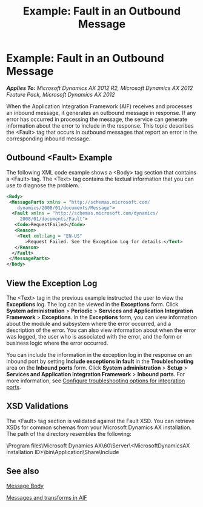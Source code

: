 ﻿---
title: 'Example: Fault in an Outbound Message'
TOCTitle: 'Example: Fault in an Outbound Message'
ms:assetid: 88e4978e-93a3-4cf2-9044-e302d495e085
ms:mtpsurl: https://technet.microsoft.com/en-us/library/Cc602982(v=AX.60)
ms:contentKeyID: 35246280
ms.date: 11/07/2012
mtps_version: v=AX.60
dev_langs:
- xml
---

# Example: Fault in an Outbound Message 


_**Applies To:** Microsoft Dynamics AX 2012 R2, Microsoft Dynamics AX 2012 Feature Pack, Microsoft Dynamics AX 2012_

When the Application Integration Framework (AIF) receives and processes an inbound message, it generates an outbound message in response. If any error has occurred in processing the message, the service can generate information about the error to include in the response. This topic describes the \<Fault\> tag that occurs in outbound messages that report an error in the corresponding inbound message.

## Outbound \<Fault\> Example

The following XML code example shows a \<Body\> tag section that contains a \<Fault\> tag. The \<Text\> tag contains the textual information that you can use to diagnose the problem.

``` xml
<Body>
 <MessageParts xmlns = "http://schemas.microsoft.com/
    dynamics/2008/01/documents/Message">
  <Fault xmlns = "http://schemas.microsoft.com/dynamics/
     2008/01/documents/Fault">
   <Code>RequestFailed</Code>
   <Reason>
    <Text xml:lang = "EN-US"
       >Request Failed. See the Exception Log for details.</Text>
   </Reason>
  </Fault>
 </MessageParts>
</Body>
```

## View the Exception Log

The \<Text\> tag in the previous example instructed the user to view the **Exceptions** log. The log can be viewed in the **Exceptions** form. Click **System administration** \> **Periodic** \> **Services and Application Integration Framework** \> **Exceptions**. In the **Exceptions** form, you can view information about the module and subsystem where the error occurred, and a description of the error. You can also view information about when the error was logged, the user who is associated with the error, and the form or business logic where the error occurred.

You can include the information in the exception log in the response on an inbound port by setting **Include exceptions in fault** in the **Troubleshooting** area on the **Inbound ports** form. Click **System administration** \> **Setup** \> **Services and Application Integration Framework** \> **Inbound ports**. For more information, see [Configure troubleshooting options for integration ports](configure-troubleshooting-options-for-integration-ports.md).

## XSD Validations

The \<Fault\> tag section is validated against the Fault XSD. You can retrieve XSDs for common schemas from your Microsoft Dynamics AX installation. The path of the directory resembles the following:

\\Program files\\Microsoft Dynamics AX\\60\\Server\\\<MicrosoftDynamicsAX installation ID\>\\bin\\Application\\Share\\Include

## See also

[Message Body](message-body.md)

[Messages and transforms in AIF](messages-and-transforms-in-aif.md)

